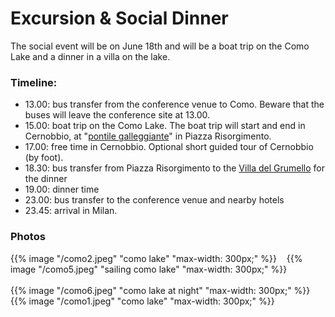 # Excursion \& Social Dinner

The social event will be on June 18th and will be a boat trip on the Como Lake and a dinner in a villa on
the lake.

### Timeline:

* 13.00: bus transfer from the conference venue to Como. Beware that the buses
  will leave the conference site at 13.00.
* 15.00: boat trip on the Como Lake. The boat trip will start and end in
  Cernobbio, at "[pontile galleggiante](https://maps.app.goo.gl/R67b2RAcG6w1roUM8)" in Piazza
    Risorgimento.
* 17.00: free time in Cernobbio. Optional short guided tour of Cernobbio (by foot).
* 18.30: bus transfer from Piazza Risorgimento to the [Villa del Grumello](https://maps.app.goo.gl/XUBaezQRAJCP8gHD9) for the dinner
* 19.00: dinner time
* 23.00: bus transfer to the conference venue and nearby hotels
* 23.45: arrival in Milan.

### Photos
{{% image "/como2.jpeg" "como lake" "max-width: 300px;" %}} &nbsp;&nbsp; {{% image "/como5.jpeg" "sailing como lake" "max-width: 300px;" %}}
</br>
</br>
{{% image "/como6.jpeg" "como lake at night" "max-width: 300px;" %}}&nbsp;&nbsp; {{% image "/como1.jpeg" "como lake" "max-width: 300px;" %}}

<!-- {{< figure
  src="/como1.jpeg"
  caption="Como Lake from Villa del Grumello"
>}} &nbsp;&nbsp;
{{< figure
  src="/como2.jpeg"
  caption="Como Lake"
>}}
{{< figure
  src="/como3.jpeg"
  caption="Sailing Como Lake"
>}}  &nbsp;&nbsp;
{{< figure
  src="/images/examples/zion-national-park.jpg"
  caption="Como Lake at Night"
>}} -->


